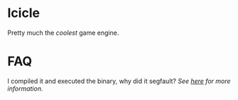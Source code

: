 # Icicle

Pretty much the *coolest* game engine.

# FAQ

I compiled it and executed the binary, why did it segfault? *See [here](https://www.opengl.org/) for more information.*
